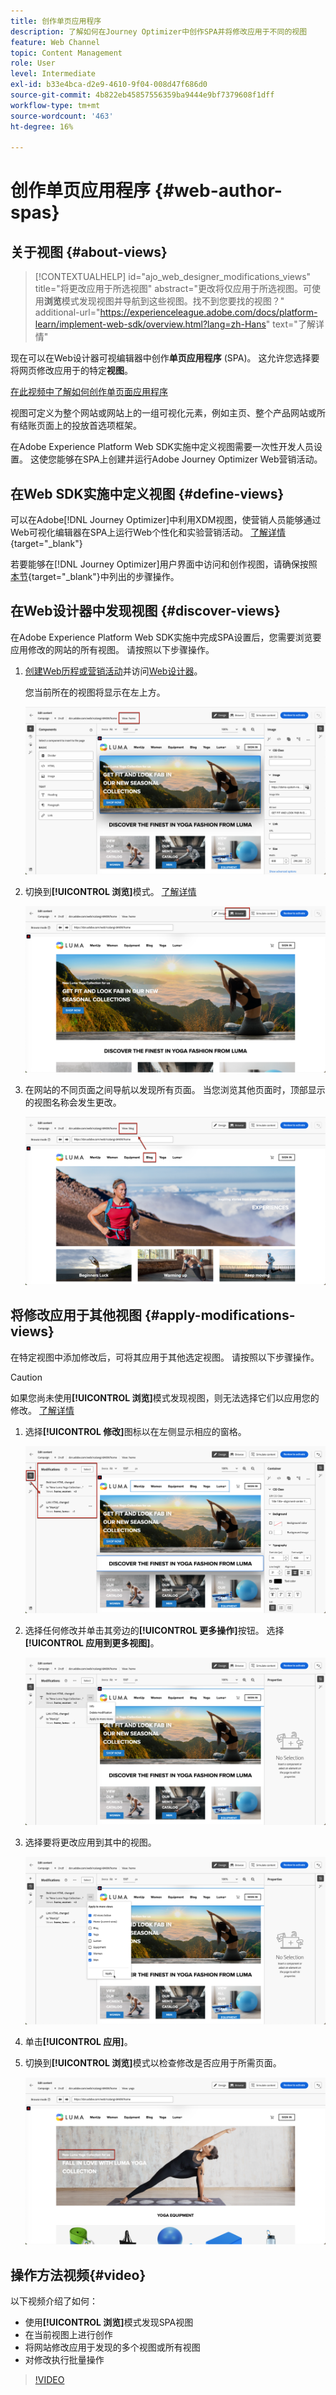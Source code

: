 ```yaml
---
title: 创作单页应用程序
description: 了解如何在Journey Optimizer中创作SPA并将修改应用于不同的视图
feature: Web Channel
topic: Content Management
role: User
level: Intermediate
exl-id: b33e4bca-d2e9-4610-9f04-008d47f686d0
source-git-commit: 4b822eb45857556359ba9444e9bf7379608f1dff
workflow-type: tm+mt
source-wordcount: '463'
ht-degree: 16%

---
```


# 创作单页应用程序 {#web-author-spas}

## 关于视图 {#about-views}

>[!CONTEXTUALHELP]
>id="ajo_web_designer_modifications_views"
>title="将更改应用于所选视图"
>abstract="更改将仅应用于所选视图。可使用&#x200B;**浏览**&#x200B;模式发现视图并导航到这些视图。找不到您要找的视图？"
>additional-url="https://experienceleague.adobe.com/docs/platform-learn/implement-web-sdk/overview.html?lang=zh-Hans" text="了解详情"

现在可以在Web设计器可视编辑器中创作&#x200B;**单页应用程序** (SPA)。 这允许您选择要将网页修改应用于的特定&#x200B;**视图**。

[在此视频中了解如何创作单页面应用程序](#video)

视图可定义为整个网站或网站上的一组可视化元素，例如主页、整个产品网站或所有结账页面上的投放首选项框架。

在Adobe Experience Platform Web SDK实施中定义视图需要一次性开发人员设置。 这使您能够在SPA上创建并运行Adobe Journey Optimizer Web营销活动。

## 在Web SDK实施中定义视图 {#define-views}

可以在Adobe[!DNL Journey Optimizer]中利用XDM视图，使营销人员能够通过Web可视化编辑器在SPA上运行Web个性化和实验营销活动。 [了解详情](https://experienceleague.adobe.com/docs/experience-platform/edge/personalization/ajo/web-spa-implementation.html?lang=zh-Hans){target="_blank"}

若要能够在[!DNL Journey Optimizer]用户界面中访问和创作视图，请确保按照[本节](https://experienceleague.adobe.com/docs/experience-platform/edge/personalization/ajo/web-spa-implementation.html?lang=zh-Hans#implement-xdm-views){target="_blank"}中列出的步骤操作。

## 在Web设计器中发现视图 {#discover-views}

在Adobe Experience Platform Web SDK实施中完成SPA设置后，您需要浏览要应用修改的网站的所有视图。 请按照以下步骤操作。

1. [创建Web历程或营销活动](create-web.md)并访问[Web设计器](web-visual-editor.md)。

   您当前所在的视图将显示在左上方。

   ![](assets/web-designer-view-home.png)

1. 切换到&#x200B;**[!UICONTROL 浏览]**&#x200B;模式。 [了解详情](web-visual-editor.md#browse-mode)

   ![](assets/web-designer-view-browse.png)

1. 在网站的不同页面之间导航以发现所有页面。 当您浏览其他页面时，顶部显示的视图名称会发生更改。

   ![](assets/web-designer-other-view.png)

## 将修改应用于其他视图 {#apply-modifications-views}

在特定视图中添加修改后，可将其应用于其他选定视图。 请按照以下步骤操作。

>[!CAUTION]
>
>如果您尚未使用&#x200B;**[!UICONTROL 浏览]**&#x200B;模式发现视图，则无法选择它们以应用您的修改。 [了解详情](#discover-views)

1. 选择&#x200B;**[!UICONTROL 修改]**&#x200B;图标以在左侧显示相应的窗格。

   ![](assets/web-designer-view-modifications-pane.png)

1. 选择任何修改并单击其旁边的&#x200B;**[!UICONTROL 更多操作]**&#x200B;按钮。 选择&#x200B;**[!UICONTROL 应用到更多视图]**。

   ![](assets/web-designer-modifications-more-actions.png)

1. 选择要将更改应用到其中的视图。

   ![](assets/web-designer-modifications-apply-to.png)

1. 单击&#x200B;**[!UICONTROL 应用]**。

1. 切换到&#x200B;**[!UICONTROL 浏览]**&#x200B;模式以检查修改是否应用于所需页面。

   ![](assets/web-designer-modifications-applied-view.png)

## 操作方法视频{#video}

以下视频介绍了如何：

* 使用&#x200B;**[!UICONTROL 浏览]**&#x200B;模式发现SPA视图
* 在当前视图上进行创作
* 将网站修改应用于发现的多个视图或所有视图
* 对修改执行批量操作

>[!VIDEO](https://video.tv.adobe.com/v/3424536/?quality=12&learn=on)
